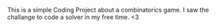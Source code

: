 This is a simple Coding Project about a combinatorics game. I saw the challange to code a solver in my free time. <3
